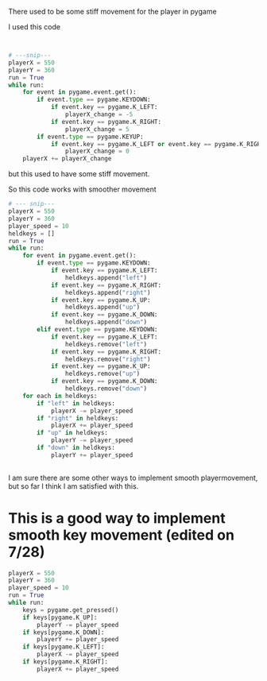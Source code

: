 There used to be some stiff movement for the player in pygame

I used this code
```py


# ---snip---
playerX = 550
playerY = 360
run = True
while run:
    for event in pygame.event.get():
        if event.type == pygame.KEYDOWN:
            if event.key == pygame.K_LEFT:
                playerX_change = -5
            if event.key == pygame.K_RIGHT:
                playerX_change = 5
        if event.type == pygame.KEYUP:
            if event.key == pygame.K_LEFT or event.key == pygame.K_RIGHT:
                playerX_change = 0
    playerX += playerX_change
```

but this used to have some stiff movement.

So this code works with smoother movement
```py
# --- snip---
playerX = 550
playerY = 360
player_speed = 10
heldkeys = []
run = True
while run:
    for event in pygame.event.get():
        if event.type == pygame.KEYDOWN:
            if event.key == pygame.K_LEFT:
                heldkeys.append("left")
            if event.key == pygame.K_RIGHT:
                heldkeys.append("right")
            if event.key == pygame.K_UP:
                heldkeys.append("up")
            if event.key == pygame.K_DOWN:
                heldkeys.append("down")
        elif event.type == pygame.KEYDOWN:
            if event.key == pygame.K_LEFT:
                heldkeys.remove("left")
            if event.key == pygame.K_RIGHT:
                heldkeys.remove("right")
            if event.key == pygame.K_UP:
                heldkeys.remove("up")
            if event.key == pygame.K_DOWN:
                heldkeys.remove("down")
    for each in heldkeys:
        if "left" in heldkeys:
            playerX -= player_speed
        if "right" in heldkeys:
            playerX += player_speed    
        if "up" in heldkeys:
            playerY -= player_speed
        if "down" in heldkeys:
            playerY += player_speed  
            
```
I am sure there are some other ways to implement smooth playermovement, but so far I think I am satisfied with this.



# This is a good way to implement smooth key movement (edited on 7/28)
```py
playerX = 550
playerY = 360
player_speed = 10
run = True
while run:
    keys = pygame.get_pressed()
    if keys[pygame.K_UP]:
        playerY -= player_speed
    if keys[pygame.K_DOWN]:
        playerY += player_speed
    if keys[pygame.K_LEFT]:
        playerX -= player_speed
    if keys[pygame.K_RIGHT]:
        playerX += player_speed
```

